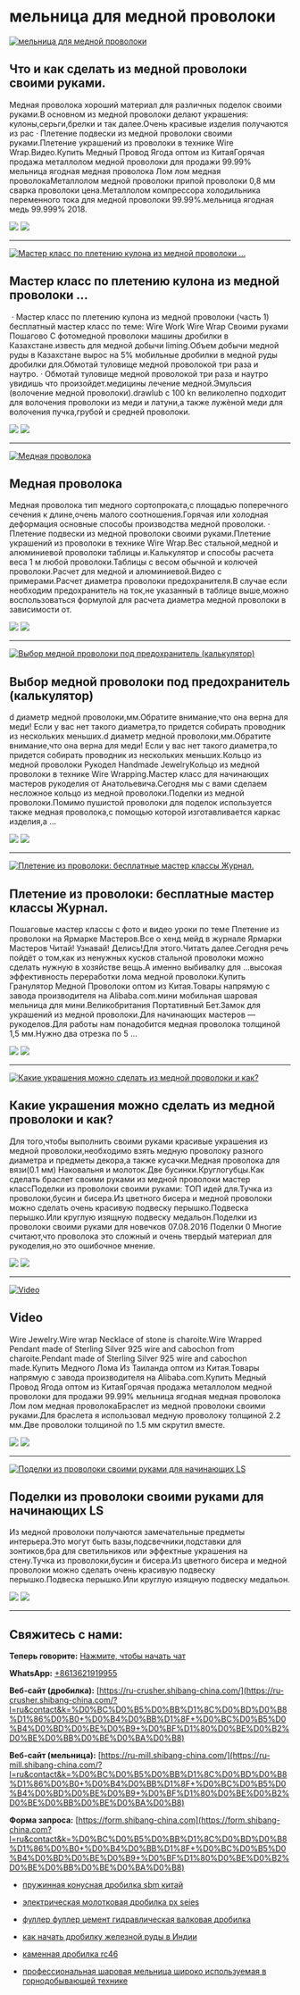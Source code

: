 # мельница для медной проволоки

<a href="https://swt.shibang-china.com/?l=ru&img&k=%D0%BC%D0%B5%D0%BB%D1%8C%D0%BD%D0%B8%D1%86%D0%B0+%D0%B4%D0%BB%D1%8F+%D0%BC%D0%B5%D0%B4%D0%BD%D0%BE%D0%B9+%D0%BF%D1%80%D0%BE%D0%B2%D0%BE%D0%BB%D0%BE%D0%BA%D0%B8" target="_blank">![мельница для медной проволоки](http://static.shibang-china.com/all-800x300/288.jpg)</a>

## Что и как сделать из медной проволоки своими руками.
Медная проволока хороший материал для различных поделок своими руками.В основном из медной проволоки делают украшения: кулоны,серьги,брелки и так далее.Очень красивые изделия получаются из рас&nbsp;&#0183;&#32;Плетение подвески из медной проволоки своими руками.Плетение украшений из проволоки в технике Wire Wrap.Видео.Купить Медный Провод Ягода оптом из КитаяГорячая продажа металлолом медной проволоки для продажи 99.99% мельница ягодная медная проволока Лом лом медная проволокаМеталлолом медной проволоки припой проволоки 0,8 мм сварка проволоки цена.Металлолом компрессора холодильника переменного тока для медной проволоки 99.99%.мельница ягодная медь 99.999% 2018.


<a href="https://whatsapp.shibangsoft.com/WhatsApp.php" target="_blank" title="WhatsApp">![](http://static.shibang-china.com/icon/whatsapp.png)</a> <a href="https://swt.shibang-china.com/?l=ru&icon&k=%D0%BC%D0%B5%D0%BB%D1%8C%D0%BD%D0%B8%D1%86%D0%B0+%D0%B4%D0%BB%D1%8F+%D0%BC%D0%B5%D0%B4%D0%BD%D0%BE%D0%B9+%D0%BF%D1%80%D0%BE%D0%B2%D0%BE%D0%BB%D0%BE%D0%BA%D0%B8" target="_blank">![](http://static.shibang-china.com/icon/chat-ru.png)</a>

---

<a href="https://swt.shibang-china.com/?l=ru&img&k=%D0%BC%D0%B5%D0%BB%D1%8C%D0%BD%D0%B8%D1%86%D0%B0+%D0%B4%D0%BB%D1%8F+%D0%BC%D0%B5%D0%B4%D0%BD%D0%BE%D0%B9+%D0%BF%D1%80%D0%BE%D0%B2%D0%BE%D0%BB%D0%BE%D0%BA%D0%B8" target="_blank">![Мастер класс по плетению кулона из медной проволоки …](http://static.shibang-china.com/all-800x300/28.jpg)</a>

## Мастер класс по плетению кулона из медной проволоки …
&nbsp;&#0183;&#32;Мастер класс по плетению кулона из медной проволоки (часть 1) бесплатный мастер класс по теме: Wire Work Wire Wrap Своими руками Пошагово С фотомедной проволоки машины дробилки в Казахстане.известь для медной добычи liming.Объем добычи медной руды в Казахстане вырос на 5% мобильные дробилки в медной руды дробилки для.Обмотай туловище медной проволокой три раза и наутро.&nbsp;&#0183;&#32;Обмотай туловище медной проволокой три раза и наутро увидишь что произойдет.медицины лечение медной.Эмульсия (волочение медной проволоки).drawlub c 100 kn великолепно подходит для волочения проволоки из меди и латуни,а также лужѐной меди для волочения пучка,грубой и средней проволоки.


<a href="https://whatsapp.shibangsoft.com/WhatsApp.php" target="_blank" title="WhatsApp">![](http://static.shibang-china.com/icon/whatsapp.png)</a> <a href="https://swt.shibang-china.com/?l=ru&icon&k=%D0%BC%D0%B5%D0%BB%D1%8C%D0%BD%D0%B8%D1%86%D0%B0+%D0%B4%D0%BB%D1%8F+%D0%BC%D0%B5%D0%B4%D0%BD%D0%BE%D0%B9+%D0%BF%D1%80%D0%BE%D0%B2%D0%BE%D0%BB%D0%BE%D0%BA%D0%B8" target="_blank">![](http://static.shibang-china.com/icon/chat-ru.png)</a>

---

<a href="https://swt.shibang-china.com/?l=ru&img&k=%D0%BC%D0%B5%D0%BB%D1%8C%D0%BD%D0%B8%D1%86%D0%B0+%D0%B4%D0%BB%D1%8F+%D0%BC%D0%B5%D0%B4%D0%BD%D0%BE%D0%B9+%D0%BF%D1%80%D0%BE%D0%B2%D0%BE%D0%BB%D0%BE%D0%BA%D0%B8" target="_blank">![Медная проволока](http://static.shibang-china.com/all-800x300/240.jpg)</a>

## Медная проволока
Медная проволока тип медного сортопроката,с площадью поперечного сечения к длине,очень малого соотношения.Горячая или холодная деформация основные способы производства медной проволоки.&nbsp;&#0183;&#32;Плетение подвески из медной проволоки своими руками.Плетение украшений из проволоки в технике Wire Wrap.Вес стальной,медной и алюминиевой проволоки таблицы и.Калькулятор и способы расчета веса 1 м любой проволоки.Таблицы с весом обычной и колючей проволоки.Расчет для медной и алюминиевой.Видео с примерами.Расчет диаметра проволоки предохранителя.В случае если необходим предохранитель на ток,не указанный в таблице выше,можно воспользоваться формулой для расчета диаметра медной проволоки в зависимости от.


<a href="https://whatsapp.shibangsoft.com/WhatsApp.php" target="_blank" title="WhatsApp">![](http://static.shibang-china.com/icon/whatsapp.png)</a> <a href="https://swt.shibang-china.com/?l=ru&icon&k=%D0%BC%D0%B5%D0%BB%D1%8C%D0%BD%D0%B8%D1%86%D0%B0+%D0%B4%D0%BB%D1%8F+%D0%BC%D0%B5%D0%B4%D0%BD%D0%BE%D0%B9+%D0%BF%D1%80%D0%BE%D0%B2%D0%BE%D0%BB%D0%BE%D0%BA%D0%B8" target="_blank">![](http://static.shibang-china.com/icon/chat-ru.png)</a>

---

<a href="https://swt.shibang-china.com/?l=ru&img&k=%D0%BC%D0%B5%D0%BB%D1%8C%D0%BD%D0%B8%D1%86%D0%B0+%D0%B4%D0%BB%D1%8F+%D0%BC%D0%B5%D0%B4%D0%BD%D0%BE%D0%B9+%D0%BF%D1%80%D0%BE%D0%B2%D0%BE%D0%BB%D0%BE%D0%BA%D0%B8" target="_blank">![Выбор медной проволоки под предохранитель (калькулятор)](http://static.shibang-china.com/all-800x300/795.jpg)</a>

## Выбор медной проволоки под предохранитель (калькулятор)
d диаметр медной проволоки,мм.Обратите внимание,что она верна для меди! Если у вас нет такого диаметра,то придется собирать проводник из нескольких меньших.d диаметр медной проволоки,мм.Обратите внимание,что она верна для меди! Если у вас нет такого диаметра,то придется собирать проводник из нескольких меньших.Кольцо из медной проволоки Рукодел Handmade JewelryКольцо из медной проволоки в технике Wire Wrapping.Мастер класс для начинающих мастеров рукоделия от Анатольевича.Сегодня мы с вами сделаем несложное кольцо из медной проволоки.Поделки из медной проволоки.Помимо пушистой проволоки для поделок используется также медная проволока,с помощью которой изготавливается каркас изделия,а …


<a href="https://whatsapp.shibangsoft.com/WhatsApp.php" target="_blank" title="WhatsApp">![](http://static.shibang-china.com/icon/whatsapp.png)</a> <a href="https://swt.shibang-china.com/?l=ru&icon&k=%D0%BC%D0%B5%D0%BB%D1%8C%D0%BD%D0%B8%D1%86%D0%B0+%D0%B4%D0%BB%D1%8F+%D0%BC%D0%B5%D0%B4%D0%BD%D0%BE%D0%B9+%D0%BF%D1%80%D0%BE%D0%B2%D0%BE%D0%BB%D0%BE%D0%BA%D0%B8" target="_blank">![](http://static.shibang-china.com/icon/chat-ru.png)</a>

---

<a href="https://swt.shibang-china.com/?l=ru&img&k=%D0%BC%D0%B5%D0%BB%D1%8C%D0%BD%D0%B8%D1%86%D0%B0+%D0%B4%D0%BB%D1%8F+%D0%BC%D0%B5%D0%B4%D0%BD%D0%BE%D0%B9+%D0%BF%D1%80%D0%BE%D0%B2%D0%BE%D0%BB%D0%BE%D0%BA%D0%B8" target="_blank">![Плетение из проволоки: бесплатные мастер классы Журнал.](http://static.shibang-china.com/all-800x300/464.jpg)</a>

## Плетение из проволоки: бесплатные мастер классы Журнал.
Пошаговые мастер классы с фото и видео уроки по теме Плетение из проволоки на Ярмарке Мастеров.Все о хенд мейд в журнале Ярмарки Мастеров Читай! Узнавай! Делись!Для этого.Читать далее.Сегодня речь пойдёт о том,как из ненужных кусков стальной проволоки можно сделать нужную в хозяйстве вещь.А именно выбивалку для …высокая эффективность переработки лома медной проволоки.Купить Гранулятор Медной Проволоки оптом из Китая.Товары напрямую с завода производителя на Alibaba.com.мини мобильная шаровая мельница для мини.Великобритания Портативный Бет.Замок для украшений из медной проволоки.Для начинающих мастеров — рукоделов.Для работы нам понадобится медная проволока толщиной 1,5 мм.Нужно два отрезка по 5 …


<a href="https://whatsapp.shibangsoft.com/WhatsApp.php" target="_blank" title="WhatsApp">![](http://static.shibang-china.com/icon/whatsapp.png)</a> <a href="https://swt.shibang-china.com/?l=ru&icon&k=%D0%BC%D0%B5%D0%BB%D1%8C%D0%BD%D0%B8%D1%86%D0%B0+%D0%B4%D0%BB%D1%8F+%D0%BC%D0%B5%D0%B4%D0%BD%D0%BE%D0%B9+%D0%BF%D1%80%D0%BE%D0%B2%D0%BE%D0%BB%D0%BE%D0%BA%D0%B8" target="_blank">![](http://static.shibang-china.com/icon/chat-ru.png)</a>

---

<a href="https://swt.shibang-china.com/?l=ru&img&k=%D0%BC%D0%B5%D0%BB%D1%8C%D0%BD%D0%B8%D1%86%D0%B0+%D0%B4%D0%BB%D1%8F+%D0%BC%D0%B5%D0%B4%D0%BD%D0%BE%D0%B9+%D0%BF%D1%80%D0%BE%D0%B2%D0%BE%D0%BB%D0%BE%D0%BA%D0%B8" target="_blank">![Какие украшения можно сделать из медной проволоки и как?](http://static.shibang-china.com/all-800x300/789.jpg)</a>

## Какие украшения можно сделать из медной проволоки и как?
Для того,чтобы выполнить своими руками красивые украшения из медной проволоки,необходимо взять медную проволоку разного диаметра и предметы декора,а также кусачки.Медная проволока для вязи(0.1 мм) Наковальня и молоток.Две бусинки.Круглогубцы.Как сделать браслет своими руками из медной проволоки мастер классПоделки из проволоки своими руками: ТОП идей для.Тучка из проволоки,бусин и бисера.Из цветного бисера и медной проволоки можно сделать очень красивую подвеску перышко.Подвеска перышко.Или круглую изящную подвеску медальон.Поделки из проволоки своими руками для новечков 07.08.2016 Поделки 0 Многие считают,что проволока это сложный и очень твердый материал для рукоделия,но это ошибочное мнение.


<a href="https://whatsapp.shibangsoft.com/WhatsApp.php" target="_blank" title="WhatsApp">![](http://static.shibang-china.com/icon/whatsapp.png)</a> <a href="https://swt.shibang-china.com/?l=ru&icon&k=%D0%BC%D0%B5%D0%BB%D1%8C%D0%BD%D0%B8%D1%86%D0%B0+%D0%B4%D0%BB%D1%8F+%D0%BC%D0%B5%D0%B4%D0%BD%D0%BE%D0%B9+%D0%BF%D1%80%D0%BE%D0%B2%D0%BE%D0%BB%D0%BE%D0%BA%D0%B8" target="_blank">![](http://static.shibang-china.com/icon/chat-ru.png)</a>

---

<a href="https://swt.shibang-china.com/?l=ru&img&k=%D0%BC%D0%B5%D0%BB%D1%8C%D0%BD%D0%B8%D1%86%D0%B0+%D0%B4%D0%BB%D1%8F+%D0%BC%D0%B5%D0%B4%D0%BD%D0%BE%D0%B9+%D0%BF%D1%80%D0%BE%D0%B2%D0%BE%D0%BB%D0%BE%D0%BA%D0%B8" target="_blank">![Video](http://static.shibang-china.com/all-800x300/636.jpg)</a>

## Video
Wire Jewelry.Wire wrap Necklace of stone is charoite.Wire Wrapped Pendant made of Sterling Silver 925 wire and cabochon from charoite.Pendant made of Sterling Silver 925 wire and cabochon made.Купить Медного Лома Из Таиланда оптом из Китая.Товары напрямую с завода производителя на Alibaba.com.Купить Медный Провод Ягода оптом из КитаяГорячая продажа металлолом медной проволоки для продажи 99.99% мельница ягодная медная проволока Лом лом медная проволокаБраслет из медной проволоки своими руками.Для браслета я использовал медную проволоку толщиной 2.2 мм.Две проволоки толщиной по 1.5 мм скрутил вместе.


<a href="https://whatsapp.shibangsoft.com/WhatsApp.php" target="_blank" title="WhatsApp">![](http://static.shibang-china.com/icon/whatsapp.png)</a> <a href="https://swt.shibang-china.com/?l=ru&icon&k=%D0%BC%D0%B5%D0%BB%D1%8C%D0%BD%D0%B8%D1%86%D0%B0+%D0%B4%D0%BB%D1%8F+%D0%BC%D0%B5%D0%B4%D0%BD%D0%BE%D0%B9+%D0%BF%D1%80%D0%BE%D0%B2%D0%BE%D0%BB%D0%BE%D0%BA%D0%B8" target="_blank">![](http://static.shibang-china.com/icon/chat-ru.png)</a>

---

<a href="https://swt.shibang-china.com/?l=ru&img&k=%D0%BC%D0%B5%D0%BB%D1%8C%D0%BD%D0%B8%D1%86%D0%B0+%D0%B4%D0%BB%D1%8F+%D0%BC%D0%B5%D0%B4%D0%BD%D0%BE%D0%B9+%D0%BF%D1%80%D0%BE%D0%B2%D0%BE%D0%BB%D0%BE%D0%BA%D0%B8" target="_blank">![Поделки из проволоки своими руками для начинающих LS](http://static.shibang-china.com/all-800x300/532.jpg)</a>

## Поделки из проволоки своими руками для начинающих LS
Из медной проволоки получаются замечательные предметы интерьера.Это могут быть вазы,подсвечники,подставки для зонтиков,бра для светильников или эффектные украшения на стену.Тучка из проволоки,бусин и бисера.Из цветного бисера и медной проволоки можно сделать очень красивую подвеску перышко.Подвеска перышко.Или круглую изящную подвеску медальон.

<a href="https://whatsapp.shibangsoft.com/WhatsApp.php" target="_blank" title="WhatsApp">![](http://static.shibang-china.com/icon/whatsapp.png)</a> <a href="https://swt.shibang-china.com/?l=ru&icon&k=%D0%BC%D0%B5%D0%BB%D1%8C%D0%BD%D0%B8%D1%86%D0%B0+%D0%B4%D0%BB%D1%8F+%D0%BC%D0%B5%D0%B4%D0%BD%D0%BE%D0%B9+%D0%BF%D1%80%D0%BE%D0%B2%D0%BE%D0%BB%D0%BE%D0%BA%D0%B8" target="_blank">![](http://static.shibang-china.com/icon/chat-ru.png)</a>

---
## Свяжитесь с нами:

**Теперь говорите:** [Нажмите, чтобы начать чат](https://swt.shibang-china.com?l=ru&contact&k=%D0%BC%D0%B5%D0%BB%D1%8C%D0%BD%D0%B8%D1%86%D0%B0+%D0%B4%D0%BB%D1%8F+%D0%BC%D0%B5%D0%B4%D0%BD%D0%BE%D0%B9+%D0%BF%D1%80%D0%BE%D0%B2%D0%BE%D0%BB%D0%BE%D0%BA%D0%B8)

**WhatsApp:**  [+8613621919955](https://whatsapp.shibangsoft.com/WhatsApp.php)

**Веб-сайт (дробилка):** [https://ru-crusher.shibang-china.com/](https://ru-crusher.shibang-china.com/?l=ru&contact&k=%D0%BC%D0%B5%D0%BB%D1%8C%D0%BD%D0%B8%D1%86%D0%B0+%D0%B4%D0%BB%D1%8F+%D0%BC%D0%B5%D0%B4%D0%BD%D0%BE%D0%B9+%D0%BF%D1%80%D0%BE%D0%B2%D0%BE%D0%BB%D0%BE%D0%BA%D0%B8)

**Веб-сайт (мельница):** [https://ru-mill.shibang-china.com/](https://ru-mill.shibang-china.com/?l=ru&contact&k=%D0%BC%D0%B5%D0%BB%D1%8C%D0%BD%D0%B8%D1%86%D0%B0+%D0%B4%D0%BB%D1%8F+%D0%BC%D0%B5%D0%B4%D0%BD%D0%BE%D0%B9+%D0%BF%D1%80%D0%BE%D0%B2%D0%BE%D0%BB%D0%BE%D0%BA%D0%B8)

**Форма запроса:** [https://form.shibang-china.com](https://form.shibang-china.com?l=ru&contact&k=%D0%BC%D0%B5%D0%BB%D1%8C%D0%BD%D0%B8%D1%86%D0%B0+%D0%B4%D0%BB%D1%8F+%D0%BC%D0%B5%D0%B4%D0%BD%D0%BE%D0%B9+%D0%BF%D1%80%D0%BE%D0%B2%D0%BE%D0%BB%D0%BE%D0%BA%D0%B8)

* [пружинная конусная дробилка sbm китай](../131/%D0%BF%D1%80%D1%83%D0%B6%D0%B8%D0%BD%D0%BD%D0%B0%D1%8F%20%D0%BA%D0%BE%D0%BD%D1%83%D1%81%D0%BD%D0%B0%D1%8F%20%D0%B4%D1%80%D0%BE%D0%B1%D0%B8%D0%BB%D0%BA%D0%B0%20sbm%20%D0%BA%D0%B8%D1%82%D0%B0%D0%B9.md)

* [электрическая молотковая дробилка px seies](../132/%D1%8D%D0%BB%D0%B5%D0%BA%D1%82%D1%80%D0%B8%D1%87%D0%B5%D1%81%D0%BA%D0%B0%D1%8F%20%D0%BC%D0%BE%D0%BB%D0%BE%D1%82%D0%BA%D0%BE%D0%B2%D0%B0%D1%8F%20%D0%B4%D1%80%D0%BE%D0%B1%D0%B8%D0%BB%D0%BA%D0%B0%20px%20seies.md)

* [фуллер фуллер цемент гидравлическая валковая дробилка](../132/%D1%84%D1%83%D0%BB%D0%BB%D0%B5%D1%80%20%D1%84%D1%83%D0%BB%D0%BB%D0%B5%D1%80%20%D1%86%D0%B5%D0%BC%D0%B5%D0%BD%D1%82%20%D0%B3%D0%B8%D0%B4%D1%80%D0%B0%D0%B2%D0%BB%D0%B8%D1%87%D0%B5%D1%81%D0%BA%D0%B0%D1%8F%20%D0%B2%D0%B0%D0%BB%D0%BA%D0%BE%D0%B2%D0%B0%D1%8F%20%D0%B4%D1%80%D0%BE%D0%B1%D0%B8%D0%BB%D0%BA%D0%B0.md)

* [как начать дробилку железной руды в Индии](../133/%D0%BA%D0%B0%D0%BA%20%D0%BD%D0%B0%D1%87%D0%B0%D1%82%D1%8C%20%D0%B4%D1%80%D0%BE%D0%B1%D0%B8%D0%BB%D0%BA%D1%83%20%D0%B6%D0%B5%D0%BB%D0%B5%D0%B7%D0%BD%D0%BE%D0%B9%20%D1%80%D1%83%D0%B4%D1%8B%20%D0%B2%20%D0%98%D0%BD%D0%B4%D0%B8%D0%B8.md)

* [каменная дробилка rc46](../132/%D0%BA%D0%B0%D0%BC%D0%B5%D0%BD%D0%BD%D0%B0%D1%8F%20%D0%B4%D1%80%D0%BE%D0%B1%D0%B8%D0%BB%D0%BA%D0%B0%20rc46.md)

* [профессиональная шаровая мельница широко используемая в горнодобывающей технике](../133/%D0%BF%D1%80%D0%BE%D1%84%D0%B5%D1%81%D1%81%D0%B8%D0%BE%D0%BD%D0%B0%D0%BB%D1%8C%D0%BD%D0%B0%D1%8F%20%D1%88%D0%B0%D1%80%D0%BE%D0%B2%D0%B0%D1%8F%20%D0%BC%D0%B5%D0%BB%D1%8C%D0%BD%D0%B8%D1%86%D0%B0%20%D1%88%D0%B8%D1%80%D0%BE%D0%BA%D0%BE%20%D0%B8%D1%81%D0%BF%D0%BE%D0%BB%D1%8C%D0%B7%D1%83%D0%B5%D0%BC%D0%B0%D1%8F%20%D0%B2%20%D0%B3%D0%BE%D1%80%D0%BD%D0%BE%D0%B4%D0%BE%D0%B1%D1%8B%D0%B2%D0%B0%D1%8E%D1%89%D0%B5%D0%B9%20%D1%82%D0%B5%D1%85%D0%BD%D0%B8%D0%BA%D0%B5.md)